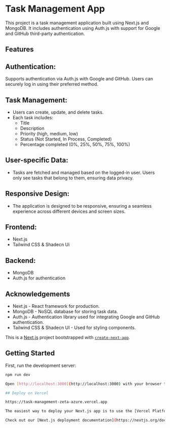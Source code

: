 # Task Management App
This project is a task management application built using Next.js and MongoDB. It includes authentication using Auth.js with support for Google and GitHub third-party authentication.

## Features
## Authentication:
  Supports authentication via Auth.js with Google and GitHub.
Users can securely log in using their preferred method.

## Task Management:

  - Users can create, update, and delete tasks.
  - Each task includes:
      - Title
      - Description
      - Priority (high, medium, low)
      - Status (Not Started, In Process, Completed)
      - Percentage completed (0%, 25%, 50%, 75%, 100%)
## User-specific Data:
  - Tasks are fetched and managed based on the logged-in user.
Users only see tasks that belong to them, ensuring data privacy.

## Responsive Design:

  - The application is designed to be responsive, ensuring a seamless experience across different devices and screen sizes.
    
## Frontend:
  - Next.js
  - Tailwind CSS & Shadecn Ui

## Backend:
  - MongoDB
  - Auth.js for authentication

##  Acknowledgements
  - Next.js - React framework for production.
  - MongoDB - NoSQL database for storing task data.
  - Auth.js - Authentication library used for integrating Google and GitHub authentication.
  - Tailwind CSS & Shadecn UI - Used for styling components.


This is a [Next.js](https://nextjs.org/) project bootstrapped with [`create-next-app`](https://github.com/vercel/next.js/tree/canary/packages/create-next-app).

## Getting Started

First, run the development server:
```bash
npm run dev

Open [http://localhost:3000](http://localhost:3000) with your browser to see the result.

## Deploy on Vercel

https://task-management-zeta-azure.vercel.app

The easiest way to deploy your Next.js app is to use the [Vercel Platform](https://vercel.com/new?utm_medium=default-template&filter=next.js&utm_source=create-next-app&utm_campaign=create-next-app-readme) from the creators of Next.js.

Check out our [Next.js deployment documentation](https://nextjs.org/docs/deployment) for more details.
